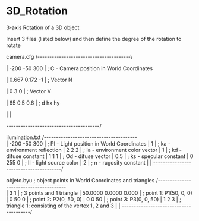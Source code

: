 # 3D_Rotation
3-axis Rotation of a 3D object

Insert 3 files (listed below) and then define the degree of the rotation to rotate

camera.cfg
/---------------------------------------\

| -200 -50 300                          | ; C - Camera position in World Coordinates

| 0.667 0.172 -1                        | ; Vector N

| 0 3 0                                 | ; Vector V

| 65 0.5 0.6                            | ; d hx hy

|                                       |

\---------------------------------------/

ilumination.txt
/---------------------------------------\
| -200 -50 300                          | ; Pl - Light position in World Coordinates
| 1                                     | ; ka - environment reflection
| 2 2 2                                 | ; Ia - environment color vector
| 1                                     | ; kd - difuse constant
| 1 1 1                                 | ; Od - difuse vector
| 0.5                                   | ; ks - specular constant
| 0 255 0                               | ; Il - light source color
| 2                                     | ; n  - rugosity constant
|                                       |
\---------------------------------------/

objeto.byu                                ; object points in World Coordinates and triangles
/---------------------------------------\
| 3 1                                   | ; 3 points and 1 triangle
| 50.0000 0.0000 0.000                  | ; point 1: P1(50, 0, 0)
| 0 50 0                                | ; point 2: P2(0, 50, 0)
| 0 0 50                                | ; point 3: P3(0, 0, 50)
| 1 2 3                                 | ; triangle 1: consisting of the vertex 1, 2 and 3
|                                       |
\---------------------------------------/
